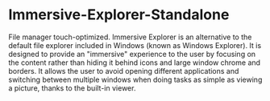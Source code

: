 # Immersive-Explorer-Standalone
File manager touch-optimized. Immersive Explorer is an alternative to the default file explorer included in Windows (known as Windows Explorer). It is designed to provide an "immersive" experience to the user by focusing on the content rather than hiding it behind icons and large window chrome and borders. It allows the user to avoid opening different applications and switching between multiple windows when doing tasks as simple as viewing a picture, thanks to the built-in viewer.
